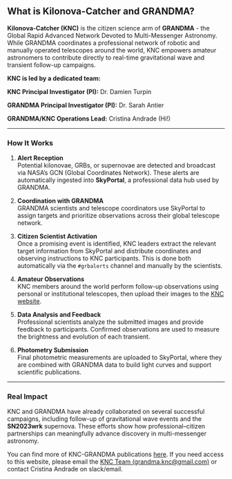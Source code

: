 ## What is Kilonova-Catcher and GRANDMA? 

**Kilonova-Catcher (KNC)** is the citizen science arm of **GRANDMA** - the Global Rapid Advanced Network Devoted to Multi-Messenger Astronomy. While GRANDMA coordinates a professional network of robotic and manually operated telescopes around the world, KNC empowers amateur astronomers to contribute directly to real-time gravitational wave and transient follow-up campaigns.

**KNC is led by a dedicated team:**

**KNC Principal Investigator (PI):** Dr. Damien Turpin

**GRANDMA Principal Investigator (PI):** Dr. Sarah Antier

**GRANDMA/KNC Operations Lead:** Cristina Andrade (Hi!)

---

### How It Works

1. **Alert Reception**  
   Potential kilonovae, GRBs, or supernovae are detected and broadcast via NASA’s GCN (Global Coordinates Network). These alerts are automatically ingested into **SkyPortal**, a professional data hub used by GRANDMA.

2. **Coordination with GRANDMA**  
   GRANDMA scientists and telescope coordinators use SkyPortal to assign targets and prioritize observations across their global telescope network.

3. **Citizen Scientist Activation**  
   Once a promising event is identified, KNC leaders extract the relevant target information from SkyPortal and distribute coordinates and observing instructions to KNC participants. This is done both automatically via the `#grbalerts` channel and manually by the scientists.

4. **Amateur Observations**  
   KNC members around the world perform follow-up observations using personal or institutional telescopes, then upload their images to the [KNC website](http://kilonovacatcher.in2p3.fr/).

5. **Data Analysis and Feedback**  
   Professional scientists analyze the submitted images and provide feedback to participants. Confirmed observations are used to measure the brightness and evolution of each transient.

6. **Photometry Submission**  
   Final photometric measurements are uploaded to SkyPortal, where they are combined with GRANDMA data to build light curves and support scientific publications.

---

### Real Impact

KNC and GRANDMA have already collaborated on several successful campaigns, including follow-up of gravitational wave events and the **SN2023wrk** supernova. These efforts show how professional–citizen partnerships can meaningfully advance discovery in multi-messenger astronomy.

You can find more of KNC-GRANDMA publications [here](https://forge.in2p3.fr/projects/kilonova-catcher/wiki). If you need access to this website, please email the [KNC Team (grandma.knc@gmail.com)](mailto:grandma.knc@gmail.com) or contact Cristina Andrade on slack/email. 

